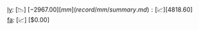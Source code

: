 [ly](record/ly/summary.md): [📉] [$-2967.00]  
[mm](record/mm/summary.md): [📈] [$4818.60]  
[fa](record/fa/summary.md): [📈] [$0.00]  
